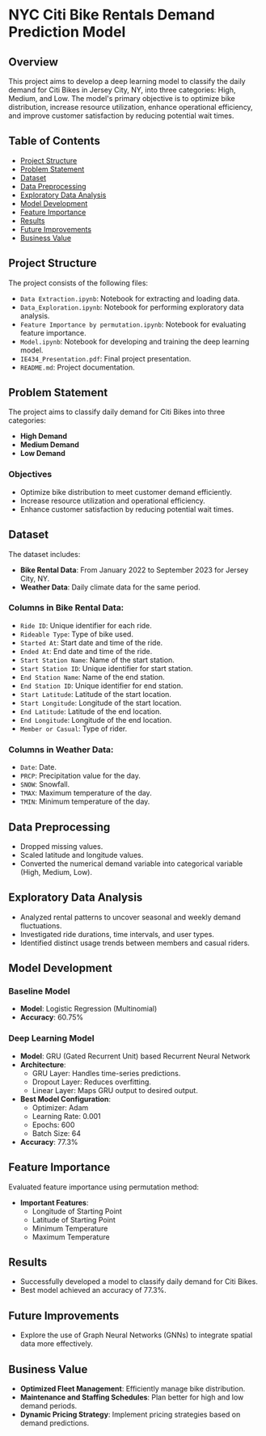 # NYC Citi Bike Rentals Demand Prediction Model

## Overview
This project aims to develop a deep learning model to classify the daily demand for Citi Bikes in Jersey City, NY, into three categories: High, Medium, and Low. The model's primary objective is to optimize bike distribution, increase resource utilization, enhance operational efficiency, and improve customer satisfaction by reducing potential wait times.

## Table of Contents
- [Project Structure](#project-structure)
- [Problem Statement](#problem-statement)
- [Dataset](#dataset)
- [Data Preprocessing](#data-preprocessing)
- [Exploratory Data Analysis](#exploratory-data-analysis)
- [Model Development](#model-development)
- [Feature Importance](#feature-importance)
- [Results](#results)
- [Future Improvements](#future-improvements)
- [Business Value](#business-value)

## Project Structure
The project consists of the following files:
- `Data Extraction.ipynb`: Notebook for extracting and loading data.
- `Data_Exploration.ipynb`: Notebook for performing exploratory data analysis.
- `Feature Importance by permutation.ipynb`: Notebook for evaluating feature importance.
- `Model.ipynb`: Notebook for developing and training the deep learning model.
- `IE434_Presentation.pdf`: Final project presentation.
- `README.md`: Project documentation.

## Problem Statement
The project aims to classify daily demand for Citi Bikes into three categories:
- **High Demand**
- **Medium Demand**
- **Low Demand**

### Objectives
- Optimize bike distribution to meet customer demand efficiently.
- Increase resource utilization and operational efficiency.
- Enhance customer satisfaction by reducing potential wait times.

## Dataset
The dataset includes:
- **Bike Rental Data**: From January 2022 to September 2023 for Jersey City, NY.
- **Weather Data**: Daily climate data for the same period.

### Columns in Bike Rental Data:
- `Ride ID`: Unique identifier for each ride.
- `Rideable Type`: Type of bike used.
- `Started At`: Start date and time of the ride.
- `Ended At`: End date and time of the ride.
- `Start Station Name`: Name of the start station.
- `Start Station ID`: Unique identifier for start station.
- `End Station Name`: Name of the end station.
- `End Station ID`: Unique identifier for end station.
- `Start Latitude`: Latitude of the start location.
- `Start Longitude`: Longitude of the start location.
- `End Latitude`: Latitude of the end location.
- `End Longitude`: Longitude of the end location.
- `Member or Casual`: Type of rider.

### Columns in Weather Data:
- `Date`: Date.
- `PRCP`: Precipitation value for the day.
- `SNOW`: Snowfall.
- `TMAX`: Maximum temperature of the day.
- `TMIN`: Minimum temperature of the day.

## Data Preprocessing
- Dropped missing values.
- Scaled latitude and longitude values.
- Converted the numerical demand variable into categorical variable (High, Medium, Low).

## Exploratory Data Analysis
- Analyzed rental patterns to uncover seasonal and weekly demand fluctuations.
- Investigated ride durations, time intervals, and user types.
- Identified distinct usage trends between members and casual riders.

## Model Development
### Baseline Model
- **Model**: Logistic Regression (Multinomial)
- **Accuracy**: 60.75%

### Deep Learning Model
- **Model**: GRU (Gated Recurrent Unit) based Recurrent Neural Network
- **Architecture**:
  - GRU Layer: Handles time-series predictions.
  - Dropout Layer: Reduces overfitting.
  - Linear Layer: Maps GRU output to desired output.
- **Best Model Configuration**:
  - Optimizer: Adam
  - Learning Rate: 0.001
  - Epochs: 600
  - Batch Size: 64
- **Accuracy**: 77.3%

## Feature Importance
Evaluated feature importance using permutation method:
- **Important Features**:
  - Longitude of Starting Point
  - Latitude of Starting Point
  - Minimum Temperature
  - Maximum Temperature

## Results
- Successfully developed a model to classify daily demand for Citi Bikes.
- Best model achieved an accuracy of 77.3%.

## Future Improvements
- Explore the use of Graph Neural Networks (GNNs) to integrate spatial data more effectively.

## Business Value
- **Optimized Fleet Management**: Efficiently manage bike distribution.
- **Maintenance and Staffing Schedules**: Plan better for high and low demand periods.
- **Dynamic Pricing Strategy**: Implement pricing strategies based on demand predictions.


